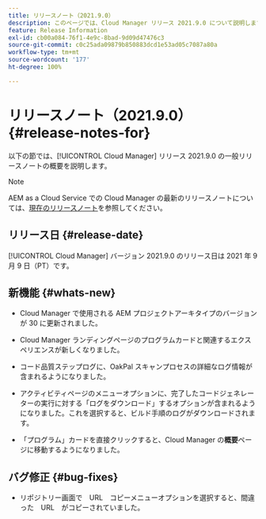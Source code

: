 ```yaml
---
title: リリースノート（2021.9.0）
description: このページでは、Cloud Manager リリース 2021.9.0 について説明します。
feature: Release Information
exl-id: cb00a084-76f1-4e9c-8bad-9d09d47476c3
source-git-commit: c0c25ada09879b850883dcd1e53ad05c7087a80a
workflow-type: tm+mt
source-wordcount: '177'
ht-degree: 100%

---
```


# リリースノート（2021.9.0） {#release-notes-for}

以下の節では、[!UICONTROL Cloud Manager] リリース 2021.9.0 の一般リリースノートの概要を説明します。

>[!NOTE]
>AEM as a Cloud Service での Cloud Manager の最新のリリースノートについては、[現在のリリースノート](https://experienceleague.adobe.com/docs/experience-manager-cloud-service/onboarding/getting-access/release-notes-cloud-manager/release-notes-cm-current.html?lang=ja#getting-access)を参照してください。

## リリース日 {#release-date}

[!UICONTROL Cloud Manager] バージョン 2021.9.0 のリリース日は 2021 年 9 月 9 日（PT）です。

## 新機能 {#whats-new}

* Cloud Manager で使用される AEM プロジェクトアーキタイプのバージョンが 30 に更新されました。

* Cloud Manager ランディングページのプログラムカードと関連するエクスペリエンスが新しくなりました。

* コード品質ステップログに、OakPal スキャンプロセスの詳細なログ情報が含まれるようになりました。

* アクティビティページのメニューオプションに、完了したコードジェネレーターの実行に対する「ログをダウンロード」するオプションが含まれるようになりました。これを選択すると、ビルド手順のログがダウンロードされます。

* 「プログラム」カードを直接クリックすると、Cloud Manager の&#x200B;**概要**&#x200B;ページに移動するようになりました。

## バグ修正 {#bug-fixes}

* リポジトリー画面で　URL　コピーメニューオプションを選択すると、間違った　URL　がコピーされていました。
